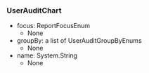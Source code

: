 ### UserAuditChart
- focus: ReportFocusEnum
  - None
- groupBy: a list of UserAuditGroupByEnums
  - None
- name: System.String
  - None
